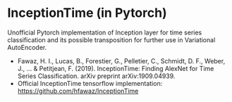 # InceptionTime (in Pytorch)
Unofficial Pytorch implementation of Inception layer for time series classification and its possible transposition for further use in Variational AutoEncoder.

- Fawaz, H. I., Lucas, B., Forestier, G., Pelletier, C., Schmidt, D. F., Weber, J., ... & Petitjean, F. (2019). InceptionTime: Finding AlexNet for Time Series Classification. arXiv preprint arXiv:1909.04939.
- Official InceptionTime tensorflow implementation: https://github.com/hfawaz/InceptionTime


